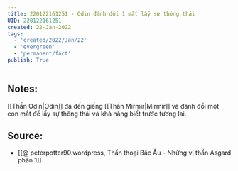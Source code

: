 ```yaml
---
title: 220122161251 - Odin đánh đổi 1 mắt lấy sự thông thái
UID: 220122161251
created: 22-Jan-2022
tags:
  - 'created/2022/Jan/22'
  - 'evergreen'
  - 'permanent/fact'
publish: True
---
```

## Notes:
[[Thần Odin|Odin]] đã đến giếng [[Thần Mirmir|Mirmir]] và đánh đổi một con mắt để lấy sự thông thái và khả năng biết trước tương lai.

## Source:
- [[@ peterpotter90.wordpress, Thần thoại Bắc Âu - Những vị thần Asgard phần 1]]



